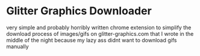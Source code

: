 # Glitter Graphics Downloader
very simple and probably horribly written chrome extension to simplify the download process of images/gifs on glitter-graphics.com that I wrote in the middle of the night because my lazy ass didnt want to download gifs manually
